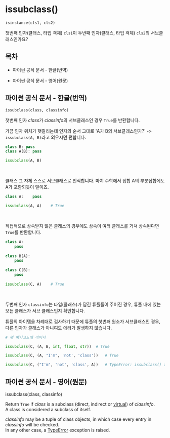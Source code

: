 # issubclass()

`isinstance(cls1, cls2)`

첫번째 인자(클래스, 타입 객체) `cls1`이 두번째 인자(클래스, 타입 객체) `cls2`의 서브클래스인가요?

## 목차

* 파이썬 공식 문서 - 한글(번역)
    
* 파이썬 공식 문서 - 영어(원문)

## 파이썬 공식 문서 - 한글(번역)

`issubclass(class, classinfo)`

첫번째 인자 *class*가 *classinfo*의 서브클래스인 경우 `True`를 반환합니다.

가끔 인자 위치가 햇갈리는데 인자의 순서 그대로 'A가 B의 서브클래스인가?' -> `issubclass(A, B)`라고 외우시면 편합니다.

```python
class B: pass
class A(B): pass

issubclass(A, B)
```

<br>

클래스 그 자체 스스로 서브클래스로 인식합니다. 마치 수학에서 집합 A의 부분집합에도 A가 포함되듯이 말이죠.

```python
class A:    pass

issubclass(A, A)    # True
```

<br>

직접적으로 상속받지 않은 클래스의 경우에도 상속이 여러 클래스를 거쳐 상속된다면 `True`를 반환합니다.

```python
class A:
    pass
    
class B(A):
    pass
    
class C(B):
    pass
    
issubclass(C, A)    # True
```

<br>

두번째 인자 `classinfo`는 타입(클래스)가 담긴 튜플들이 주어진 경우, 튜플 내에 있는 모든 클래스가 서브 클래스인지  확인합니다.

튜플의 아이템을 차례대로 검사하기 때문에 튜플의 첫번째 원소가 서브클래스인 경우, 다른 인자가 클래스가 아니여도 에러가 발생하지 않습니다.

```python
# 위 예시코드에 이어서

issubclass(C, (A, B, int, float, str))  # True

issubclass(C, (A, "I'm", 'not', 'class'))   # True

issubclass(C, ("I'm", 'not', 'class', A))   # TypeError: issubclass() arg 2 must be a class or tuple of classes
```

## 파이썬 공식 문서 - 영어(원문)

issubclass(class, classinfo)

Return `True` if *class* is a subclass (direct, indirect or [virtual](https://docs.python.org/3/glossary.html#term-abstract-base-class)) of *classinfo*.<br>
A class is considered a subclass of itself.<br>

*classinfo* may be a tuple of class objects, in which case every entry in *classinfo* will be checked.<br>
In any other case, a [TypeError](https://docs.python.org/3/library/exceptions.html#TypeError) exception is raised.